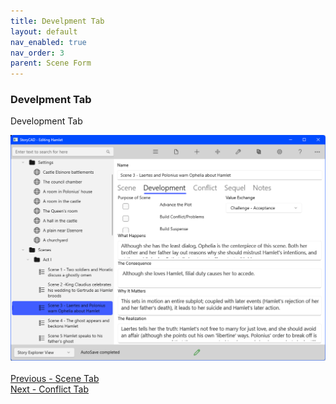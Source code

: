 ```yaml
---
title: Develpment Tab
layout: default
nav_enabled: true
nav_order: 3
parent: Scene Form
---
```

### Develpment Tab ###
Development Tab

![](Scene-Development-Tab.png)
 <br/>
 <br/>
[Previous - Scene Tab](Scene_Tab.md) <br/>
[Next - Conflict Tab](Conflict_Tab.md) <br/>
